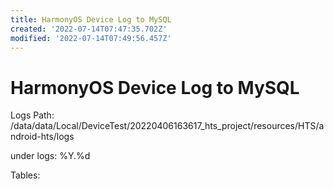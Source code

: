 ```yaml
---
title: HarmonyOS Device Log to MySQL
created: '2022-07-14T07:47:35.702Z'
modified: '2022-07-14T07:49:56.457Z'
---
```


# HarmonyOS Device Log to MySQL

Logs Path:
/data/data/Local/DeviceTest/20220406163617_hts_project/resources/HTS/android-hts/logs

under logs:
%Y.%d

Tables:


